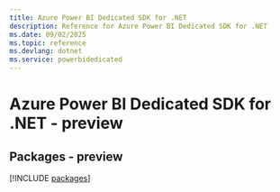 ```yaml
---
title: Azure Power BI Dedicated SDK for .NET
description: Reference for Azure Power BI Dedicated SDK for .NET
ms.date: 09/02/2025
ms.topic: reference
ms.devlang: dotnet
ms.service: powerbidedicated
---
```

# Azure Power BI Dedicated SDK for .NET - preview
## Packages - preview
[!INCLUDE [packages](power-bi-dedicated-index.md)]